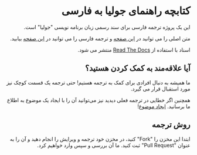 <div dir="rtl">

کتابچه راهنمای جولیا به فارسی
==========================

این یک پروژه ترجمه فارسی برای سند رسمی زبان برنامه نویسی "جولیا" است.

متن اصلی را می توانید در [این صفحه](http://docs.julialang.org) و ترجمه فارسی را می توانید در [این صفحه](https://julia-docs.readthedocs.io/) بیابید.

اسناد با استفاده از [Read The Docs](https://readthedocs.org/projects/julia-docs) منتشر می شود.

## آیا علاقه‌مند به کمک کردن هستید؟

ما همیشه به دنبال افرادی برای کمک به ترجمه هستیم! حتی ترجمه یک قسمت کوچک نیز مورد استقبال قرار می گیرد.

همچنین اگر خطایی در ترجمه فعلی دیدید نیز می‌توانید آن را با ایجاد یک موضوع به اطلاع ما برسانید. [ایجاد موضوع](https://github.com/amir-ni/julia-docs/issues/new)!

## روش ترجمه

ابتدا این مخزن را "Fork" کنید، در مخزن خود ترجمه و ویرایش را انجام دهید و آن را به عنوان "Pull Request" ثبت کنید. ما آن بررسی و سپس وارد خواهیم کرد.

</div>
